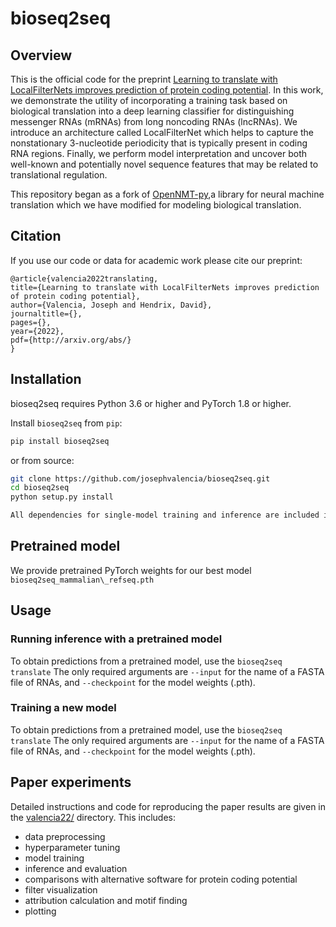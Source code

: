 # bioseq2seq

## Overview
This is the official code for the preprint [Learning to translate with LocalFilterNets improves prediction of protein coding potential](https://arxiv.org/pdf/1805.11462).
In this work, we demonstrate the utility of incorporating a training task based on biological translation into a deep learning classifier for distinguishing messenger RNAs (mRNAs) from long noncoding RNAs (lncRNAs). We introduce an architecture called LocalFilterNet which helps to capture the nonstationary 3-nucleotide periodicity that is typically present in coding RNA regions. Finally, we perform model interpretation and uncover both well-known and potentially novel sequence features that may be related to translational regulation. 

This repository began as a fork of [OpenNMT-py](https://github.com/OpenNMT/OpenNMT-py),a library for neural machine translation which we have modified for modeling biological translation.

## Citation

If you use our code or data for academic work please cite our preprint:

```
@article{valencia2022translating,
title={Learning to translate with LocalFilterNets improves prediction of protein coding potential},
author={Valencia, Joseph and Hendrix, David},
journaltitle={},
pages={},
year={2022},
pdf={http://arxiv.org/abs/}
}
```

## Installation

bioseq2seq requires Python 3.6 or higher and PyTorch 1.8 or higher.

Install `bioseq2seq` from `pip`:
```bash
pip install bioseq2seq
```
or from  source:
```bash
git clone https://github.com/josephvalencia/bioseq2seq.git
cd bioseq2seq
python setup.py install

All dependencies for single-model training and inference are included in the pip distribution as well as [requirements.txt](requirements.txt). Additional dependencies are needed for fully replicating the paper. 
```

## Pretrained model

We provide pretrained PyTorch weights for our best model `bioseq2seq_mammalian\_refseq.pth`

## Usage

### Running inference with a pretrained model

To obtain predictions from a pretrained model, use the `bioseq2seq translate` The only required arguments are `--input` for the name of a FASTA file of RNAs, and `--checkpoint` 
for the model weights (.pth).

### Training a new model

To obtain predictions from a pretrained model, use the `bioseq2seq translate` The only required arguments are `--input` for the name of a FASTA file of RNAs, and `--checkpoint` 
for the model weights (.pth).

## Paper experiments

Detailed instructions and code for reproducing the paper results are given in the [valencia22/](valencia22/) directory. This includes:
* data preprocessing
* hyperparameter tuning
* model training 
* inference and evaluation 
* comparisons with alternative software for protein coding potential
* filter visualization
* attribution calculation and motif finding 
* plotting 

